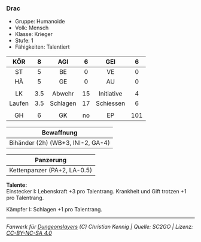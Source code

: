 ### Drac

- Gruppe: Humanoide
- Volk: Mensch
- Klasse: Krieger
- Stufe: 1
- Fähigkeiten: Talentiert

|  KÖR   |  8  |   AGI    |  6  |    GEI     |  6  |
| :----: | :-: | :------: | :-: | :--------: | :-: |
|   ST   |  5  |    BE    |  0  |     VE     |  0  |
|   HÄ   |  5  |    GE    |  0  |     AU     |  0  |
|        |     |          |     |            |     |
|   LK   | 3.5 |  Abwehr  | 15  | Initiative |  4  |
| Laufen | 3.5 | Schlagen | 17  | Schiessen  |  6  |
|        |     |          |     |            |     |
|   GH   |  6  |    GK    | no  |     EP     | 101 |

|            Bewaffnung             |
| :-------------------------------: |
| Bihänder (2h) (WB+3, INI-2, GA-4) |

|          Panzerung          |
| :-------------------------: |
| Kettenpanzer (PA+2, LA-0.5) |

**Talente:**  
Einstecker I: Lebenskraft +3 pro Talentrang. Krankheit und Gift trotzen +1 pro Talentrang.

Kämpfer I: Schlagen +1 pro Talentrang.

---

_Fanwerk für [Dungeonslayers](https://www.dungeonslayers.net/) (C) Christian Kennig | Quelle: SC2GO | Lizenz: [CC-BY-NC-SA 4.0](https://creativecommons.org/licenses/by-nc-sa/4.0/deed.de)_
